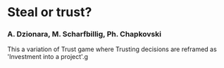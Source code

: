 # Steal or trust?
### A. Dzionara, M. Scharfbillig, Ph. Chapkovski
This a variation of Trust game where
 Trusting decisions are reframed as 'Investment into a project'.g